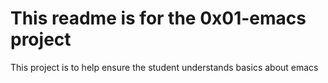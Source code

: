 # This readme is for the 0x01-emacs project

This project is to help ensure the student understands basics about emacs